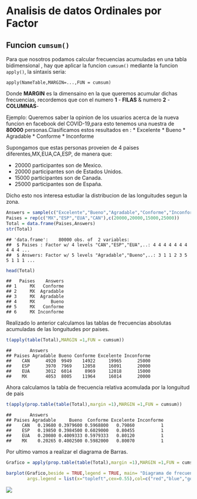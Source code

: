 Analisis de datos Ordinales por Factor
================

## Funcion `cumsum()`

Para que nosotros podamos calcular frecuencias acumuladas en una tabla
bidimensional , hay que aplicar la funcion `cumsum()` mediante la
funcion `apply()`, la sintaxis seria:

`apply(NameTable,MARGIN=...,FUN = cumsum)`

Donde **MARGIN** es la dimensaino en la que queremos acumular dichas
frecuencias, recordemos que con el numero **1** - **FILAS** & numero
**2** - **COLUMNAS**-

Ejemplo: Queremos saber la opinion de los usuarios acerca de la nueva
funcion en facebook del COVID-19,para esto tenemos una nuestra de
**80000** personas.Clasificamos estos resultados en : \* Excelente \*
Bueno \* Agradable \* Conforme \* Inconforme

Supongamos que estas personas proveien de 4 paises
diferentes,MX,EUA,CA,ESP, de manera que:

  - 20000 participantes son de Mexico.
  - 20000 participantes son de Estados Unidos.
  - 15000 participantes son de Canada.
  - 25000 participantes son de España.

Dicho esto nos interesa estudiar la distribucion de las longuitudes
segun la
zona.

``` r
Answers = sample(c("Excelente","Bueno","Agradable","Conforme","Inconforme"), size = 80000,replace = T)
Paises = rep(c("MX","ESP","EUA","CAN"),c(20000,20000,15000,25000))
Total = data.frame(Paises,Answers)
str(Total)
```

    ## 'data.frame':    80000 obs. of  2 variables:
    ##  $ Paises : Factor w/ 4 levels "CAN","ESP","EUA",..: 4 4 4 4 4 4 4 4 4 4 ...
    ##  $ Answers: Factor w/ 5 levels "Agradable","Bueno",..: 3 1 1 2 3 5 5 1 1 1 ...

``` r
head(Total)
```

    ##   Paises    Answers
    ## 1     MX   Conforme
    ## 2     MX  Agradable
    ## 3     MX  Agradable
    ## 4     MX      Bueno
    ## 5     MX   Conforme
    ## 6     MX Inconforme

Realizado lo anterior calculamos las tablas de frecuencias absolutas
acumuladas de las longuitudes por paises.

``` r
t(apply(table(Total),MARGIN =1,FUN = cumsum))
```

    ##       Answers
    ## Paises Agradable Bueno Conforme Excelente Inconforme
    ##    CAN      4920  9949    14922     19965      25000
    ##    ESP      3970  7969    12058     16091      20000
    ##    EUA      3012  6014     8969     12018      15000
    ##    MX       4053  8005    11964     16014      20000

Ahora calculamos la tabla de frecuencia relativa acomulada por la
longuitud de pais

``` r
t(apply(prop.table(table(Total),margin =1),MARGIN =1,FUN = cumsum))
```

    ##       Answers
    ## Paises Agradable     Bueno  Conforme Excelente Inconforme
    ##    CAN   0.19680 0.3979600 0.5968800   0.79860          1
    ##    ESP   0.19850 0.3984500 0.6029000   0.80455          1
    ##    EUA   0.20080 0.4009333 0.5979333   0.80120          1
    ##    MX    0.20265 0.4002500 0.5982000   0.80070          1

Por ultimo vamos a realizar el diagrama de
Barras.

``` r
Grafico = apply(prop.table(table(Total),margin =1),MARGIN =1,FUN = cumsum)

barplot(Grafico,beside = TRUE,legend = TRUE, main= "Diagrama de frecuencias relativas acomuladas  por paises",
        args.legend = list(x="topleft",cex=0.55),col=c("red","blue","gold","pink","purple"))
```

![](Ultimo.md_files/figure-gfm/unnamed-chunk-4-1.png)<!-- -->
